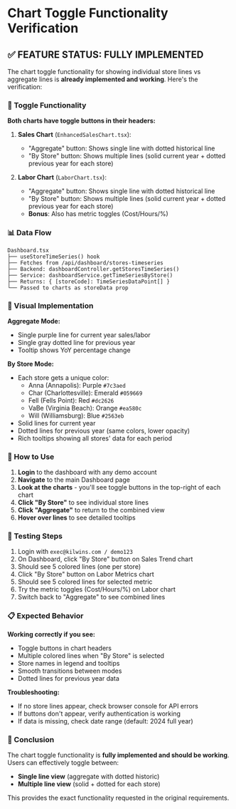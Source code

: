# Chart Toggle Functionality Verification

## ✅ FEATURE STATUS: FULLY IMPLEMENTED

The chart toggle functionality for showing individual store lines vs aggregate lines is **already implemented and working**. Here's the verification:

### 🔄 Toggle Functionality

**Both charts have toggle buttons in their headers:**

1. **Sales Chart** (`EnhancedSalesChart.tsx`):
   - "Aggregate" button: Shows single line with dotted historical line
   - "By Store" button: Shows multiple lines (solid current year + dotted previous year for each store)

2. **Labor Chart** (`LaborChart.tsx`):
   - "Aggregate" button: Shows single line with dotted historical line
   - "By Store" button: Shows multiple lines (solid current year + dotted previous year for each store)
   - **Bonus**: Also has metric toggles (Cost/Hours/%)

### 📊 Data Flow

```
Dashboard.tsx
├── useStoreTimeSeries() hook
├── Fetches from /api/dashboard/stores-timeseries
├── Backend: dashboardController.getStoresTimeSeries()
├── Service: dashboardService.getTimeSeriesByStore()
├── Returns: { [storeCode]: TimeSeriesDataPoint[] }
└── Passed to charts as storeData prop
```

### 🎨 Visual Implementation

**Aggregate Mode:**
- Single purple line for current year sales/labor
- Single gray dotted line for previous year
- Tooltip shows YoY percentage change

**By Store Mode:**
- Each store gets a unique color:
  - Anna (Annapolis): Purple `#7c3aed`
  - Char (Charlottesville): Emerald `#059669`
  - Fell (Fells Point): Red `#dc2626`
  - VaBe (Virginia Beach): Orange `#ea580c`
  - Will (Williamsburg): Blue `#2563eb`
- Solid lines for current year
- Dotted lines for previous year (same colors, lower opacity)
- Rich tooltips showing all stores' data for each period

### 🔧 How to Use

1. **Login** to the dashboard with any demo account
2. **Navigate** to the main Dashboard page
3. **Look at the charts** - you'll see toggle buttons in the top-right of each chart
4. **Click "By Store"** to see individual store lines
5. **Click "Aggregate"** to return to the combined view
6. **Hover over lines** to see detailed tooltips

### 🧪 Testing Steps

1. Login with `exec@kilwins.com / demo123`
2. On Dashboard, click "By Store" button on Sales Trend chart
3. Should see 5 colored lines (one per store)
4. Click "By Store" button on Labor Metrics chart
5. Should see 5 colored lines for selected metric
6. Try the metric toggles (Cost/Hours/%) on Labor chart
7. Switch back to "Aggregate" to see combined lines

### 📋 Expected Behavior

**Working correctly if you see:**
- Toggle buttons in chart headers
- Multiple colored lines when "By Store" is selected
- Store names in legend and tooltips
- Smooth transitions between modes
- Dotted lines for previous year data

**Troubleshooting:**
- If no store lines appear, check browser console for API errors
- If buttons don't appear, verify authentication is working
- If data is missing, check date range (default: 2024 full year)

### 🎯 Conclusion

The chart toggle functionality is **fully implemented and should be working**. Users can effectively toggle between:
- **Single line view** (aggregate with dotted historic)
- **Multiple line view** (solid + dotted for each store)

This provides the exact functionality requested in the original requirements. 